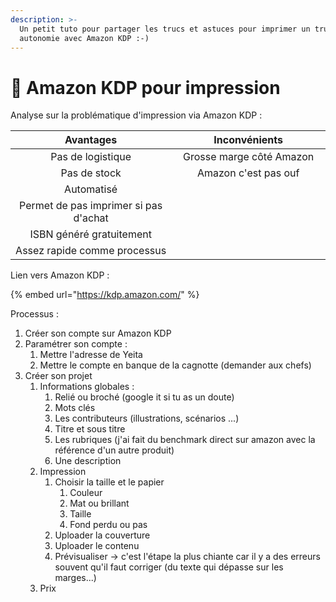 ```yaml
---
description: >-
  Un petit tuto pour partager les trucs et astuces pour imprimer un truc en
  autonomie avec Amazon KDP :-)
---
```


# 📗 Amazon KDP pour impression

Analyse sur la problématique d'impression via Amazon KDP :&#x20;

<table><thead><tr><th width="295" align="center">Avantages</th><th width="275" align="center">Inconvénients</th></tr></thead><tbody><tr><td align="center">Pas de logistique </td><td align="center">Grosse marge côté Amazon</td></tr><tr><td align="center">Pas de stock</td><td align="center">Amazon c'est pas ouf </td></tr><tr><td align="center">Automatisé </td><td align="center"></td></tr><tr><td align="center">Permet de pas imprimer si pas d'achat</td><td align="center"></td></tr><tr><td align="center">ISBN généré gratuitement </td><td align="center"></td></tr><tr><td align="center">Assez rapide comme processus </td><td align="center"></td></tr></tbody></table>

Lien vers Amazon KDP :&#x20;

{% embed url="https://kdp.amazon.com/" %}

Processus :&#x20;

1. Créer son compte sur Amazon KDP&#x20;
2. Paramétrer son compte :&#x20;
   1. Mettre l'adresse de Yeita&#x20;
   2. Mettre le compte en banque de la cagnotte (demander aux chefs)&#x20;
3. Créer son projet&#x20;
   1. Informations globales :&#x20;
      1. Relié ou broché (google it si tu as un doute)&#x20;
      2. Mots clés&#x20;
      3. Les contributeurs (illustrations, scénarios ...)&#x20;
      4. Titre et sous titre&#x20;
      5. Les rubriques (j'ai fait du benchmark direct sur amazon avec la référence d'un autre produit)&#x20;
      6. Une description&#x20;
   2. Impression&#x20;
      1. Choisir la taille et le papier&#x20;
         1. Couleur&#x20;
         2. Mat ou brillant&#x20;
         3. Taille&#x20;
         4. Fond perdu ou pas&#x20;
      2. Uploader la couverture&#x20;
      3. Uploader le contenu&#x20;
      4. Prévisualiser -> c'est l'étape la plus chiante car il y a des erreurs souvent qu'il faut corriger (du texte qui dépasse sur les marges...)&#x20;
   3. Prix &#x20;
